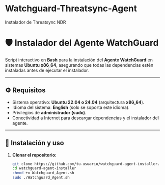 # Watchguard-Threatsync-Agent
Instalador de Threatsync NDR


# 🛡️ Instalador del Agente WatchGuard

Script interactivo en **Bash** para la instalación del **Agente WatchGuard** en sistemas **Ubuntu x86_64**, asegurando que todas las dependencias estén instaladas antes de ejecutar el instalador.

---

## ⚙️ Requisitos

- Sistema operativo: **Ubuntu 22.04 o 24.04** (arquitectura **x86_64**).  
- Idioma del sistema: **English** (solo se soporta este idioma).  
- Privilegios de **administrador (sudo)**.  
- Conectividad a Internet para descargar dependencias y el instalador del agente.

---

## 🚀 Instalación y uso

1. **Clonar el repositorio:**
   ```bash
   git clone https://github.com/tu-usuario/watchguard-agent-installer.git
   cd watchguard-agent-installer
   chmod +x Watchguard_Agent.sh
   sudo ./Watchguard_Agent.sh

